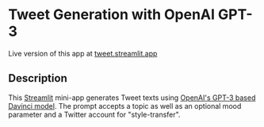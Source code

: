 # Tweet Generation with OpenAI GPT-3

Live version of this app at [tweet.streamlit.app](https://tweet.streamlit.app)

## Description

This [Streamlit](https://streamlit.io) mini-app generates Tweet texts using [OpenAI's GPT-3 based Davinci model](https://beta.openai.com/docs/models/overview). The prompt accepts a topic as well as an optional mood parameter and a Twitter account for "style-transfer".
